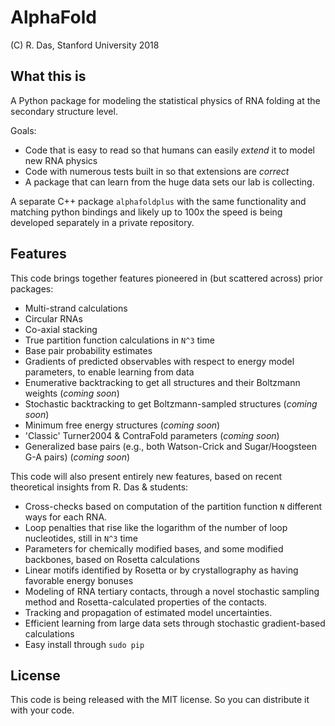 # AlphaFold
(C) R. Das, Stanford University 2018

## What this is
A Python package for modeling the statistical physics of RNA folding at the secondary structure level. 

Goals:
 * Code that is easy to read so that humans can easily _extend_ it to model new RNA physics 
 * Code with numerous tests built in so that extensions are _correct_
 * A package that can learn from the huge data sets our lab is collecting.

A separate C++ package `alphafoldplus` with the same functionality and matching python bindings and likely up to 100x the speed is being developed separately in a private repository.

## Features 
This code brings together features pioneered in (but scattered across) prior packages:
 * Multi-strand calculations
 * Circular RNAs
 * Co-axial stacking
 * True partition function calculations in `N^3` time
 * Base pair probability estimates
 * Gradients of predicted observables with respect to energy model parameters, to enable learning from data
 * Enumerative backtracking to get all structures and their Boltzmann weights (_coming soon_)
 * Stochastic backtracking to get Boltzmann-sampled structures (_coming soon_)
 * Minimum free energy structures (_coming soon_)
 * 'Classic' Turner2004 & ContraFold parameters (_coming soon_)
 * Generalized base pairs (e.g., both Watson-Crick and Sugar/Hoogsteen G-A pairs) (_coming soon_)
 
This code will also present entirely new features, based on recent theoretical insights from R. Das & students:
 * Cross-checks based on computation of the partition function `N` different ways for each RNA.
 * Loop penalties that rise like the logarithm of the number of loop nucleotides, still in `N^3` time
 * Parameters for chemically modified bases, and some modified backbones, based on Rosetta calculations
 * Linear motifs identified by Rosetta or by crystallography as having favorable energy bonuses
 * Modeling of RNA tertiary contacts, through a novel stochastic sampling method and Rosetta-calculated properties of the contacts.
 * Tracking and propagation of estimated model uncertainties.
 * Efficient learning from large data sets through stochastic gradient-based calculations
 * Easy install through `sudo pip`
 
## License
This code is being released with the MIT license. So you can distribute it with your code. 
